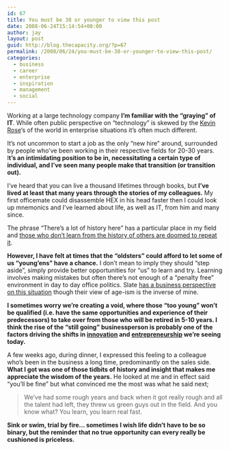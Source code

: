```yaml
---
id: 67
title: You must be 38 or younger to view this post
date: 2008-06-24T15:14:54+00:00
author: jay
layout: post
guid: http://blog.thecapacity.org/?p=67
permalink: /2008/06/24/you-must-be-38-or-younger-to-view-this-post/
categories:
  - business
  - career
  - enterprise
  - inspiration
  - management
  - social
---
```

Working at a large technology company **I’m familiar with the “graying” of IT**. While often public perspective on “technology” is skewed by the [Kevin Rose](http://www.google.com/url?sa=t&ct=res&cd=2&url=http%3A%2F%2Fkevinrose.com%2F&ei=80phSPHRG4uWggK6sai0Dg&usg=AFQjCNG_j7sTy2LmVUFIRxwmcsI0wudx-w&sig2=pJ6wk6BWtX_fBL1Bi7YYzA)‘s of the world in enterprise situations it’s often much different.

It’s not uncommon to start a job as the only “new hire” around, surrounded by people who’ve been working in their respective fields for 20-30 years. I**t’s an intimidating position to be in, necessitating a certain type of individual, and I’ve seen many people make that transition (or transition out).**

I’ve heard that you can live a thousand lifetimes through books, but **I’ve lived at least that many years through the stories of my colleagues.** My first officemate could disassemble HEX in his head faster then I could look up mnemonics and I’ve learned about life, as well as IT, from him and many since.

The phrase “There’s a lot of history here” has a particular place in my field and [those who don’t learn from the history of others are doomed to repeat it](http://answers.google.com/answers/threadview?id=433594).

**However, I have felt at times that the “oldsters” could afford to let some of us “young’ens” have a chance.** I don’t mean to imply they should “step aside”, simply provide better opportunities for “us” to learn and try. Learning involves making mistakes but often there’s not enough of a “penalty free” environment in day to day office politics. Slate [has a business perspective on this situation](http://www.slate.com/id/2193126/?from=rss) though their view of age-ism is the inverse of mine.

**I sometimes worry we’re creating a void, where those “too young” won’t be qualified (i.e. have the same opportunities and experience of their predecessors) to take over from those who will be retired in 5-10 years. I think the rise of the “still going” businessperson is probably one of the factors driving the shifts in [innovation](http://www.technologyreview.com/TR35/index.aspx?Year=2007) and [entrepreneurship](http://edcorner.stanford.edu/podcasts.html) we’re seeing today.**

A few weeks ago, during dinner, I expressed this feeling to a colleague who’s been in the business a long time, predominantly on the sales side. **What I got was one of those tidbits of history and insight that makes me appreciate the wisdom of the years.** He looked at me and in effect said “you’ll be fine” but what convinced me the most was what he said next;

> We’ve had some rough years and back when it got really rough and all the talent had left, they threw us green guys out in the field. And you know what? You learn, you learn real fast.

**Sink or swim, trial by fire… sometimes I wish life didn’t have to be so binary, but the reminder that no true opportunity can every really be cushioned is priceless.**

